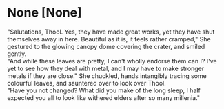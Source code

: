 # None [None]
"Salutations, Thool. Yes, they have made great works, yet they have shut themselves away in here. Beautiful as it is, it feels rather cramped," She gestured to the glowing canopy dome covering the crater, and smiled gently.    
"And while these leaves are pretty, I can't wholly endorse them can I? I've yet to see how they deal with metal, and I may have to make stronger metals if they are close." She chuckled, hands intangibly tracing some colourful leaves, and sauntered over to look over Thool.    
"Have you not changed? What did you make of the long sleep, I half expected you all to look like withered elders after so many millenia."
